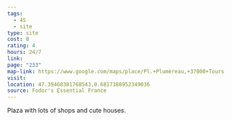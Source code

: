 ```yaml
---
tags:
  - 4S
  - site
type: site
cost: 0
rating: 4
hours: 24/7
link: 
page: "233"
map-link: https://www.google.com/maps/place/Pl.+Plumereau,+37000+Tours,+France/@47.3945606,0.6792242,17z/data=!3m1!4b1!4m6!3m5!1s0x47fcd5bbb7edbe61:0x3f43710d8fe3249f!8m2!3d47.394557!4d0.6817991!16s%2Fg%2F1hb_frm4w?entry=ttu&g_ep=EgoyMDI0MDkxMS4wIKXMDSoASAFQAw%3D%3D
visit: 
location: 47.39468381768543,0.6817388952349036
source: Fodor's Essential France
---
```

Plaza with lots of shops and cute houses.
